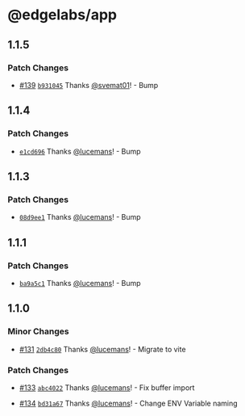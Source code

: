 # @edgelabs/app

## 1.1.5

### Patch Changes

- [#139](https://github.com/v3xlabs/edgeserver/pull/139) [`b931045`](https://github.com/v3xlabs/edgeserver/commit/b931045a6f5eda0e3181bf4e2a16178a8ca05ce9) Thanks [@svemat01](https://github.com/svemat01)! - Bump

## 1.1.4

### Patch Changes

- [`e1cd696`](https://github.com/v3xlabs/edgeserver/commit/e1cd6966b8507a1f95b54c3ea9010dd53c20b0d9) Thanks [@lucemans](https://github.com/lucemans)! - Bump

## 1.1.3

### Patch Changes

- [`08d9ee1`](https://github.com/v3xlabs/edgeserver/commit/08d9ee119c080b2b1de2bf2b5d5a2e13d327de48) Thanks [@lucemans](https://github.com/lucemans)! - Bump

## 1.1.1

### Patch Changes

- [`ba9a5c1`](https://github.com/v3xlabs/edgeserver/commit/ba9a5c15b351d122adf97febc3cf5a5bd9be6a3c) Thanks [@lucemans](https://github.com/lucemans)! - Bump

## 1.1.0

### Minor Changes

- [#131](https://github.com/v3xlabs/edgeserver/pull/131) [`2db4c80`](https://github.com/v3xlabs/edgeserver/commit/2db4c802435e5e93b4e34544996356f7661d2a33) Thanks [@lucemans](https://github.com/lucemans)! - Migrate to vite

### Patch Changes

- [#133](https://github.com/v3xlabs/edgeserver/pull/133) [`abc4022`](https://github.com/v3xlabs/edgeserver/commit/abc4022e68f9ca8474090ff7b8f1e95eab91aa66) Thanks [@lucemans](https://github.com/lucemans)! - Fix buffer import

* [#134](https://github.com/v3xlabs/edgeserver/pull/134) [`bd31a67`](https://github.com/v3xlabs/edgeserver/commit/bd31a6702c948647a6de9a44c18fcc63b68226ca) Thanks [@lucemans](https://github.com/lucemans)! - Change ENV Variable naming
